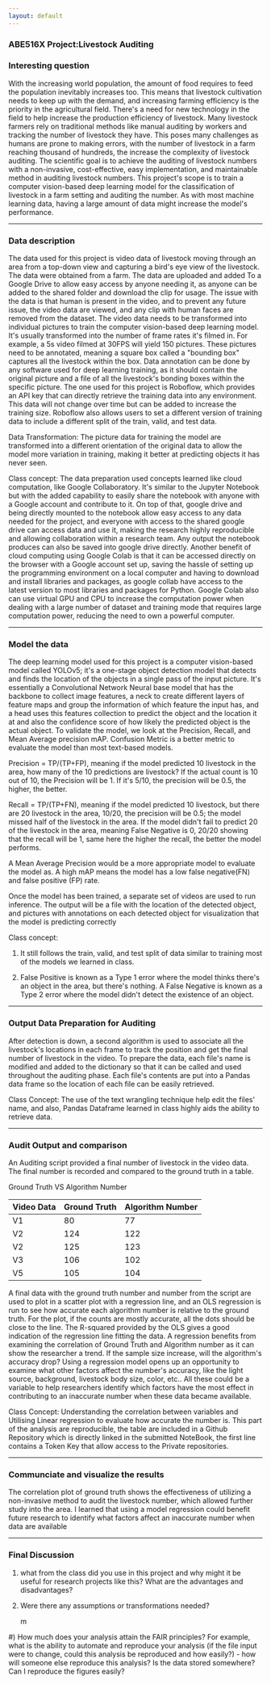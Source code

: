 ```yaml
---
layout: default
---
```


### ABE516X Project:Livestock Auditing



### Interesting question 

With the increasing world population, the amount of food requires to feed the population inevitably increases too. This means that livestock cultivation needs to keep up with the demand, and increasing farming efficiency is the priority in the agricultural field. There's a need for new technology in the field to help increase the production efficiency of livestock. Many livestock farmers rely on traditional methods like manual auditing by workers and tracking the number of livestock they have. This poses many challenges as humans are prone to making errors, with the number of livestock in a farm reaching thousand of hundreds, the increase the complexity of livestock auditing. The scientific goal is to achieve the auditing of livestock numbers with a non-invasive, cost-effective, easy implementation, and maintainable method in auditing livestock numbers. This project's scope is to train a computer vision-based deep learning model for the classification of livestock in a farm setting and auditing the number. As with most machine learning data, having a large amount of data might increase the model's performance.

* * *
### Data description

The data used for this project is video data of livestock moving through an area from a top-down view and capturing a bird's eye view of the livestock. The data were obtained from a farm. The data are uploaded and added To a Google Drive to allow easy access by anyone needing it, as anyone can be added to the shared folder and download the clip for usage. The issue with the data is that human is present in the video, and to prevent any future issue, the video data are viewed, and any clip with human faces are removed from the dataset. The video data needs to be transformed into individual pictures to train the computer vision-based deep learning model. It's usually transformed into the number of frame rates it's filmed in. For example, a 5s video filmed at 30FPS will yield 150 pictures. These pictures need to be annotated, meaning a square box called a "bounding box" captures all the livestock within the box. Data annotation can be done by any software used for deep learning training, as it should contain the original picture and a file of all the livestock's bonding boxes within the specific picture. The one used for this project is Roboflow, which provides an API key that can directly retrieve the training data into any environment. This data will not change over time but can be added to increase the training size. Roboflow also allows users to set a different version of training data to include a different split of the train, valid, and test data. 


Data Transformation: The picture data for training the model are transformed into a different orientation of the original data to allow the model more variation in training, making it better at predicting objects it has never seen. 


Class concept: The data preparation used concepts learned like cloud computation, like Google Collaboratory. It's similar to the Jupyter Notebook but with the added capability to easily share the notebook with anyone with a Google account and contribute to it. On top of that, google drive and being directly mounted to the notebook allow easy access to any data needed for the project, and everyone with access to the shared google drive can access data and use it, making the research highly reproducible and allowing collaboration within a research team. Any output the notebook produces can also be saved into google drive directly. Another benefit of cloud computing using Google Colab is that it can be accessed directly on the browser with a Google account set up, saving the hassle of setting up the programming environment on a local computer and having to download and install libraries and packages, as google collab have access to the latest version to most libraries and packages for Python. Google Colab also can use virtual GPU and CPU to increase the computation power when dealing with a large number of dataset and training mode that requires large computation power, reducing the need to own a powerful computer. 

* * *

### Model the data

The deep learning model used for this project is a computer vision-based model called YOLOv5; it's a one-stage object detection model that detects and finds the location of the objects in a single pass of the input picture. It's essentially a Convolutional Network Neural base model that has the backbone to collect image features, a neck to create different layers of feature maps and group the information of which feature the input has, and a head uses this features collection to predict the object and the location it at and also the confidence score of how likely the predicted object is the actual object. To validate the model, we look at the Precision, Recall, and Mean Average precision mAP. Confusion Metric is a better metric to evaluate the model than most text-based models. 

Precision = TP/(TP+FP), meaning if the model predicted 10 livestock in the area, how many of the 10 predictions are livestock? If the actual count is 10 out of 10, the Precision will be 1. If it's 5/10, the precision will be 0.5, the higher, the better. 

Recall = TP/(TP+FN), meaning if the model predicted 10 livestock, but there are 20 livestock in the area, 10/20, the precision will be 0.5; the model missed half of the livestock in the area. If the model didn't fail to predict 20 of the livestock in the area, meaning False Negative is 0, 20/20 showing that the recall will be 1, same here the higher the recall, the better the model performs. 

A Mean Average Precision would be a more appropriate model to evaluate the model as. A  high mAP means the model has a low false negative(FN) and false positive (FP) rate. 

Once the model has been trained, a separate set of videos are used to run inference. The output will be a file with the location of the detected object, and pictures with annotations on each detected object for visualization that the model is predicting correctly 

Class concept: 

1) It still follows the train, valid, and test split of data similar to training most of the models we learned in class.

2) False Positive is known as a Type 1 error where the model thinks there's an object in the area, but there's nothing. A False Negative is known as a Type 2 error where the model didn't detect the existence of an object. 

* * *

### Output Data Preparation for Auditing

After detection is down, a second algorithm is used to associate all the livestock's locations in each frame to track the position and get the final number of livestock in the video. To prepare the data, each file's name is modified and added to the dictionary so that it can be called and used throughout the auditing phase. Each file's contents are put into a Pandas data frame so the location of each file can be easily retrieved. 

Class Concept: The use of the text wrangling technique help edit the files' name, and also, Pandas Dataframe learned in class highly aids the ability to retrieve data. 

* * *

### Audit Output and comparison
An Auditing script provided a final number of livestock in the video data. The final number is recorded and compared to the ground truth in a table. 

Ground Truth VS Algorithm Number

| Video Data   | Ground Truth | Algorithm Number |
|:-------------|:-------------|:-----------------|
| V1           | 80           | 77               |
| V2           | 124          | 122              |
| V2           | 125          | 123              |
| V3           | 106          | 102              |
| V5           | 105          | 104              |

A final data with the ground truth number and number from the script are used to plot in a scatter plot with a regression line, and an OLS regression is run to see how accurate each algorithm number is relative to the ground truth. For the plot, if the counts are mostly accurate, all the dots should be close to the line. The R-squared provided by the OLS gives a good indication of the regression line fitting the data. A regression benefits from examining the correlation of Ground Truth and Algorithm number as it can show the researcher a trend. If the sample size increase, will the algorithm's accuracy drop? Using a regression model opens up an opportunity to examine what other factors affect the number's accuracy, like the light source, background, livestock body size, color, etc.. All these could be a variable to help researchers identify which factors have the most effect in contributing to an inaccurate number when these data became available.

Class Concept: Understanding the correlation between variables and Utilising Linear regression to evaluate how accurate the number is. This part of the analysis are reproducible, the table are included in a Github Repository which is directly linked in the submitted NoteBook, the first line contains a Token Key that allow access to the Private repositories.

* * *

### Communciate and visualize the results

The correlation plot of ground truth shows the effectiveness of utilizing a non-invasive method to audit the livestock number, which allowed further study into the area. I learned that using a model regression could benefit future research to identify what factors affect an inaccurate number when data are available 

* * *

### Final Discussion

1) what from the class did you use in this project and why might it be useful for research projects like this?  What are the advantages and disadvantages?  


2) Were there any assumptions or transformations needed? 
   
   m

#) How much does your analysis attain the FAIR principles? For example, what is the ability to automate and reproduce your analysis (if the file input were to change, could this analysis be reproduced and how easily?)  - how will someone else reproduce this analysis?  Is the data stored somewhere?  Can I reproduce the figures easily?



